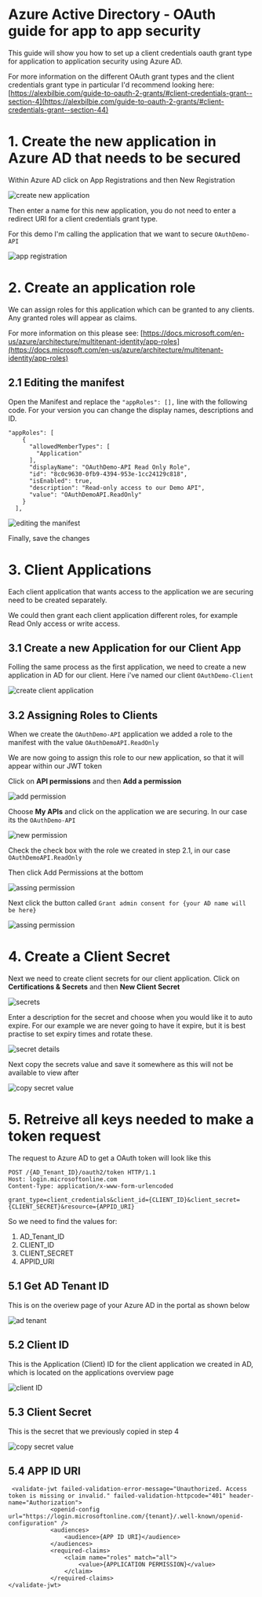 # Azure Active Directory - OAuth guide for app to app security


This guide will show you how to set up a client credentials oauth grant type for application to application security using Azure AD. 

For more information on the different OAuth grant types and the client credentials grant type in particular I'd recommend looking here: [https://alexbilbie.com/guide-to-oauth-2-grants/#client-credentials-grant--section-4](https://alexbilbie.com/guide-to-oauth-2-grants/#client-credentials-grant--section-44)


# 1.    Create the new application in Azure AD that needs to be secured

Within Azure AD click on App Registrations and then New Registration

![create new application](images/create-app.png) 

Then enter a name for this new application, you do not need to enter a redirect URI for a client credentials grant type.  

For this demo I'm calling the application that we want to secure ```OAuthDemo-API```

![app registration](images/app-registration.png) 

# 2.    Create an application role

We can assign roles for this application which can be granted to any clients. Any granted roles will appear as claims. 

For more information on this please see: [https://docs.microsoft.com/en-us/azure/architecture/multitenant-identity/app-roles](https://docs.microsoft.com/en-us/azure/architecture/multitenant-identity/app-roles)

## 2.1   Editing the manifest

Open the Manifest and replace the ```"appRoles": [],``` line with the following code. For your version you can change the display names, descriptions and ID. 

```
"appRoles": [
    {
      "allowedMemberTypes": [
        "Application"
      ],
      "displayName": "OAuthDemo-API Read Only Role",
      "id": "8c0c9630-0fb9-4394-953e-1cc24129c818",
      "isEnabled": true,
      "description": "Read-only access to our Demo API",
      "value": "OAuthDemoAPI.ReadOnly"
    }
  ],
```
![editing the manifest](images/mainifest.png) 


Finally, save the changes

# 3.    Client Applications

Each client application that wants access to the application we are securing need to be created separately. 

We could then grant each client application different roles, for example Read Only access or write access. 

## 3.1   Create a new Application for our Client App

Folling the same process as the first application, we need to create a new application in AD for our client. Here i've named our client ```OAuthDemo-Client```

![create client application](images/create-client.png) 


## 3.2 Assigning Roles to Clients

When we create the ```OAuthDemo-API``` application we added a role to the manifest with the value ```OAuthDemoAPI.ReadOnly```

We are now going to assign this role to our new application, so that it will appear within our JWT token

Click on **API permissions** and then **Add a permission**

![add permission](images/add-permission.png) 


Choose **My APIs** and click on the application we are securing. In our case its the ```OAuthDemo-API```

![new permission](images/new-permission.png) 

Check the check box with the role we created in step 2.1, in our case ```OAuthDemoAPI.ReadOnly```

Then click Add Permissions at the bottom

![assing permission](images/assign-permission.png) 

Next click the button called ```Grant admin consent for {your AD name will be here}```

![assing permission](images/grant-consent.png) 

# 4. Create a Client Secret 

Next we need to create client secrets for our client application. Click on **Certifications & Secrets** and then **New Client Secret**

![secrets](images/secrets.png) 

Enter a description for the secret and choose when you would like it to auto expire. For our example we are never going to have it expire, but it is best practise to set expiry times and rotate these. 

![secret details](images/secret-desc.png) 

Next copy the secrets value and save it somewhere as this will not be available to view after

![copy secret value](images/copy-secret-value.png) 


# 5. Retreive all keys needed to make a token request

The request to Azure AD to get a OAuth token will look like this

```
POST /{AD_Tenant_ID}/oauth2/token HTTP/1.1
Host: login.microsoftonline.com
Content-Type: application/x-www-form-urlencoded

grant_type=client_credentials&client_id={CLIENT_ID}&client_secret={CLIENT_SECRET}&resource={APPID_URI}
```

So we need to find the values for:

1. AD_Tenant_ID 
2. CLIENT_ID 
3. CLIENT_SECRET
4. APPID_URI
	
## 5.1 Get AD Tenant ID

This is on the overiew page of your Azure AD in the portal as shown below

![ad tenant](images/tenantID.png) 

## 5.2 Client ID

This is the Application (Client) ID for the client application we created in AD, which is located on the applications overview page

![client ID](images/clientID.png) 


## 5.3 Client Secret

This is the secret that we previously copied in step 4

![copy secret value](images/copy-secret-value.png) 

## 5.4 APP ID URI





```
 <validate-jwt failed-validation-error-message="Unauthorized. Access token is missing or invalid." failed-validation-httpcode="401" header-name="Authorization">
            <openid-config url="https://login.microsoftonline.com/{tenant}/.well-known/openid-configuration" />
            <audiences>
                <audience>{APP ID URI}</audience>
            </audiences>
            <required-claims>
                <claim name="roles" match="all">
                    <value>{APPLICATION PERMISSION}</value>
                </claim>
            </required-claims>
</validate-jwt>
```